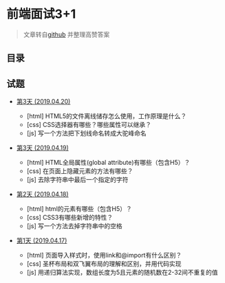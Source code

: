 # 前端面试3+1

> 文章转自[github](https://github.com/haizlin/fe-interview) 并整理高赞答案

## 目录

## 试题

* [第3天 (2019.04.20)](web3+1/20190420.md)
    * [html] HTML5的文件离线储存怎么使用，工作原理是什么？
    * [css] CSS选择器有哪些？哪些属性可以继承？
    * [js] 写一个方法把下划线命名转成大驼峰命名
    
* [第3天 (2019.04.19)](web3+1/20190419.md)
    * [html] HTML全局属性(global attribute)有哪些（包含H5）？
    * [css] 在页面上隐藏元素的方法有哪些？
    * [js] 去除字符串中最后一个指定的字符
    
* [第2天 (2019.04.18)](web3+1/20190418.md)
    * [html] html的元素有哪些（包含H5）？
    * [css] CSS3有哪些新增的特性？
    * [js] 写一个方法去掉字符串中的空格
    
* [第1天 (2019.04.17)](web3+1/20190417.md)
    * [html] 页面导入样式时，使用link和@import有什么区别？
    * [css] 圣杯布局和双飞翼布局的理解和区别，并用代码实现
    * [js] 用递归算法实现，数组长度为5且元素的随机数在2-32间不重复的值
